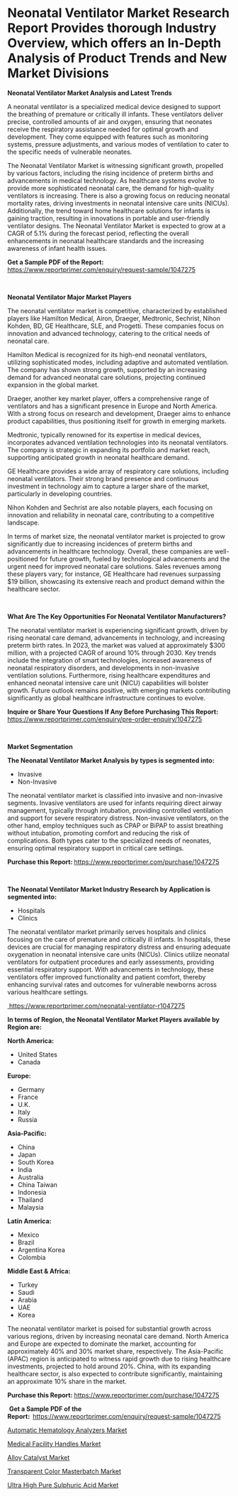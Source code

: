 <p><h1>Neonatal Ventilator Market Research Report Provides thorough Industry Overview, which offers an In-Depth Analysis of Product Trends and New Market Divisions</h1></p><p><strong>Neonatal Ventilator Market Analysis and Latest Trends</strong></p>
<p><p>A neonatal ventilator is a specialized medical device designed to support the breathing of premature or critically ill infants. These ventilators deliver precise, controlled amounts of air and oxygen, ensuring that neonates receive the respiratory assistance needed for optimal growth and development. They come equipped with features such as monitoring systems, pressure adjustments, and various modes of ventilation to cater to the specific needs of vulnerable neonates.</p><p>The Neonatal Ventilator Market is witnessing significant growth, propelled by various factors, including the rising incidence of preterm births and advancements in medical technology. As healthcare systems evolve to provide more sophisticated neonatal care, the demand for high-quality ventilators is increasing. There is also a growing focus on reducing neonatal mortality rates, driving investments in neonatal intensive care units (NICUs). Additionally, the trend toward home healthcare solutions for infants is gaining traction, resulting in innovations in portable and user-friendly ventilator designs. The Neonatal Ventilator Market is expected to grow at a CAGR of 5.1% during the forecast period, reflecting the overall enhancements in neonatal healthcare standards and the increasing awareness of infant health issues.</p></p>
<p><strong>Get a Sample PDF of the Report:&nbsp;</strong> <a href="https://www.reportprimer.com/enquiry/request-sample/1047275">https://www.reportprimer.com/enquiry/request-sample/1047275</a></p>
<p>&nbsp;</p>
<p><strong>Neonatal Ventilator Major Market Players</strong></p>
<p><p>The neonatal ventilator market is competitive, characterized by established players like Hamilton Medical, Airon, Draeger, Medtronic, Sechrist, Nihon Kohden, BD, GE Healthcare, SLE, and Progetti. These companies focus on innovation and advanced technology, catering to the critical needs of neonatal care.</p><p>Hamilton Medical is recognized for its high-end neonatal ventilators, utilizing sophisticated modes, including adaptive and automated ventilation. The company has shown strong growth, supported by an increasing demand for advanced neonatal care solutions, projecting continued expansion in the global market.</p><p>Draeger, another key market player, offers a comprehensive range of ventilators and has a significant presence in Europe and North America. With a strong focus on research and development, Draeger aims to enhance product capabilities, thus positioning itself for growth in emerging markets.</p><p>Medtronic, typically renowned for its expertise in medical devices, incorporates advanced ventilation technologies into its neonatal ventilators. The company is strategic in expanding its portfolio and market reach, supporting anticipated growth in neonatal healthcare demand.</p><p>GE Healthcare provides a wide array of respiratory care solutions, including neonatal ventilators. Their strong brand presence and continuous investment in technology aim to capture a larger share of the market, particularly in developing countries.</p><p>Nihon Kohden and Sechrist are also notable players, each focusing on innovation and reliability in neonatal care, contributing to a competitive landscape.</p><p>In terms of market size, the neonatal ventilator market is projected to grow significantly due to increasing incidences of preterm births and advancements in healthcare technology. Overall, these companies are well-positioned for future growth, fueled by technological advancements and the urgent need for improved neonatal care solutions. Sales revenues among these players vary; for instance, GE Healthcare had revenues surpassing $19 billion, showcasing its extensive reach and product demand within the healthcare sector.</p></p>
<p>&nbsp;</p>
<p><strong>What Are The Key Opportunities For Neonatal Ventilator Manufacturers?</strong></p>
<p><p>The neonatal ventilator market is experiencing significant growth, driven by rising neonatal care demand, advancements in technology, and increasing preterm birth rates. In 2023, the market was valued at approximately $300 million, with a projected CAGR of around 10% through 2030. Key trends include the integration of smart technologies, increased awareness of neonatal respiratory disorders, and developments in non-invasive ventilation solutions. Furthermore, rising healthcare expenditures and enhanced neonatal intensive care unit (NICU) capabilities will bolster growth. Future outlook remains positive, with emerging markets contributing significantly as global healthcare infrastructure continues to evolve.</p></p>
<p><strong>Inquire or Share Your Questions If Any Before Purchasing This Report:</strong> <a href="https://www.reportprimer.com/enquiry/pre-order-enquiry/1047275">https://www.reportprimer.com/enquiry/pre-order-enquiry/1047275</a></p>
<p>&nbsp;</p>
<p><strong>Market Segmentation</strong></p>
<p><strong>The Neonatal Ventilator Market Analysis by types is segmented into:</strong></p>
<p><ul><li>Invasive</li><li>Non-Invasive</li></ul></p>
<p><p>The neonatal ventilator market is classified into invasive and non-invasive segments. Invasive ventilators are used for infants requiring direct airway management, typically through intubation, providing controlled ventilation and support for severe respiratory distress. Non-invasive ventilators, on the other hand, employ techniques such as CPAP or BiPAP to assist breathing without intubation, promoting comfort and reducing the risk of complications. Both types cater to the specialized needs of neonates, ensuring optimal respiratory support in critical care settings.</p></p>
<p><strong>Purchase this Report:&nbsp;</strong><a href="https://www.reportprimer.com/purchase/1047275">https://www.reportprimer.com/purchase/1047275</a></p>
<p>&nbsp;</p>
<p><strong>The Neonatal Ventilator Market Industry Research by Application is segmented into:</strong></p>
<p><ul><li>Hospitals</li><li>Clinics</li></ul></p>
<p><p>The neonatal ventilator market primarily serves hospitals and clinics focusing on the care of premature and critically ill infants. In hospitals, these devices are crucial for managing respiratory distress and ensuring adequate oxygenation in neonatal intensive care units (NICUs). Clinics utilize neonatal ventilators for outpatient procedures and early assessments, providing essential respiratory support. With advancements in technology, these ventilators offer improved functionality and patient comfort, thereby enhancing survival rates and outcomes for vulnerable newborns across various healthcare settings.</p></p>
<p><a href="https://www.reportprimer.com/neonatal-ventilator-r1047275">&nbsp;https://www.reportprimer.com/neonatal-ventilator-r1047275</a></p>
<p><strong>In terms of Region, the Neonatal Ventilator Market Players available by Region are:</strong></p>
<p>
    <p> <strong> North America: </strong>
        <ul>
            <li>United States</li>
            <li>Canada</li>
        </ul>
        </p> 
    <p> <strong> Europe: </strong>
        <ul>
            <li>Germany</li>
            <li>France</li>
            <li>U.K.</li>
            <li>Italy</li>
            <li>Russia</li>
        </ul>
        </p> 
    <p> <strong> Asia-Pacific: </strong>
        <ul>
            <li>China</li>
            <li>Japan</li>
            <li>South Korea</li>
            <li>India</li>
            <li>Australia</li>
            <li>China Taiwan</li>
            <li>Indonesia</li>
            <li>Thailand</li>
            <li>Malaysia</li>
        </ul>
        </p> 
    <p> <strong> Latin America: </strong>
        <ul>
            <li>Mexico</li>
            <li>Brazil</li>
            <li>Argentina Korea</li>
            <li>Colombia</li>
        </ul>
        </p> 
    <p> <strong> Middle East & Africa: </strong>
        <ul>
            <li>Turkey</li>
            <li>Saudi</li>
            <li>Arabia</li>
            <li>UAE</li>
            <li>Korea</li>
        </ul>
    </p>
    </p>
<p><p>The neonatal ventilator market is poised for substantial growth across various regions, driven by increasing neonatal care demand. North America and Europe are expected to dominate the market, accounting for approximately 40% and 30% market share, respectively. The Asia-Pacific (APAC) region is anticipated to witness rapid growth due to rising healthcare investments, projected to hold around 20%. China, with its expanding healthcare sector, is also expected to contribute significantly, maintaining an approximate 10% share in the market.</p></p>
<p><strong>Purchase this Report: </strong><a href="https://www.reportprimer.com/purchase/1047275">https://www.reportprimer.com/purchase/1047275</a></p>
<p>&nbsp;<strong>Get a Sample PDF of the Report:&nbsp;&nbsp;</strong><a href="https://www.reportprimer.com/enquiry/request-sample/1047275">https://www.reportprimer.com/enquiry/request-sample/1047275</a></p>
<p><strong></strong></p>
<p><p><a href="https://www.linkedin.com/pulse/strategic-market-insights-navigating-global-automatic-qwose">Automatic Hematology Analyzers Market</a></p><p><a href="https://medium.com/@dollarearner151/global-medical-facility-handles-industry-types-applications-market-players-regional-growth-c0e2599aa628?postPublishedType=repub">Medical Facility Handles Market</a></p><p><a href="https://issuu.com/reportprime-2/docs/alloy-catalyst-market-size-2030.ppt_093de414ffdc33">Alloy Catalyst Market</a></p><p><a href="https://issuu.com/reportprime-2/docs/transparent-color-masterbatch-marke_612b5338694883">Transparent Color Masterbatch Market</a></p><p><a href="https://github.com/joannesouthgate/Market-Research-Report-List-5/blob/main/ultra-high-pure-sulphuric-acid-market.md">Ultra High Pure Sulphuric Acid Market</a></p></p>